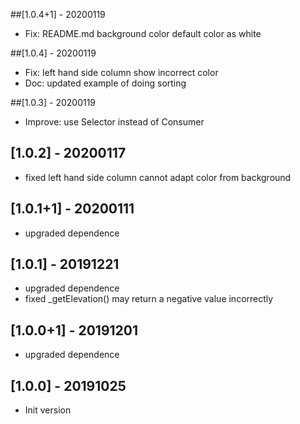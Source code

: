 ##[1.0.4+1] - 20200119
* Fix: README.md background color default color as white

##[1.0.4] - 20200119
* Fix: left hand side column show incorrect color
* Doc: updated example of doing sorting

##[1.0.3] - 20200119
* Improve: use Selector instead of Consumer 

## [1.0.2] - 20200117
* fixed left hand side column cannot adapt color from background

## [1.0.1+1] - 20200111
* upgraded dependence

## [1.0.1] - 20191221
* upgraded dependence
* fixed _getElevation() may return a negative value incorrectly

## [1.0.0+1] - 20191201
* upgraded dependence

## [1.0.0] - 20191025
* Init version

